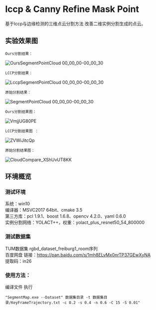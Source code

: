 # lccp & Canny Refine Mask Point
基于lccp与边缘检测的三维点云分割方法
改善二维实例分割生成的点云。
## 实验效果图
    Ours分割结果：
![OursSegmentPointCloud 00_00_00-00_00_30](https://user-images.githubusercontent.com/51278459/219711628-438bc954-5d7e-4409-98dc-9d3585e894df.gif "Ours分割结果")

    LCCP分割结果：
![LccpSegmentPointCloud 00_00_00-00_00_30](https://user-images.githubusercontent.com/51278459/219711607-eccbc0c1-4d69-40f1-b527-d549ba2ca589.gif "LCCP分割结果")

    原始分割结果：
![SegmentPointCloud 00_00_00-00_00_30](https://user-images.githubusercontent.com/51278459/219711635-e0e60b12-3ea3-4de4-a443-cca95a673ada.gif "原始分割结果")

    Ours分割结果图：
![VmjjUG80PE](https://user-images.githubusercontent.com/51278459/219712001-74d56ce4-d69e-4c99-97ee-c86031abf2ee.png "Ours分割结果图")

    LCCP分割结果图 ：
![ZVWiJitcQp](https://user-images.githubusercontent.com/51278459/219844418-508c382b-cc2e-4356-a837-24c292d0b58b.png "LCCP分割结果图")

    原始分割结果图：
![CloudCompare_XShUvUT8KK](https://user-images.githubusercontent.com/51278459/219712022-b9059be3-0e34-4766-8d82-43a8bffe3cbe.png)

## 环境概览
### 测试环境
系统：win10  
编译器：MSVC2017 64bit、cmake 3.5  
第三方库：pcl 1.9.1、boost 1.6.8、opencv 4.2.0、yaml 0.6.0  
实例分割网络：YOLACT++，权重：yolact_plus_resnet50_54_800000  

### 测试数据集
TUM数据集 rgbd_dataset_freiburg1_room序列  
百度网盘 链接：https://pan.baidu.com/s/1mh8ELvMx0nrTP37GEwXyNA  
提取码：in26

### 使用方法：
编译文件
执行

    "SegmentMap.exe --Dataset" 数据集目录 -t 数据集目录/KeyFrameTrajectory.txt -c 0.2 -s 0.4 -n 0.6 -C 15 -S 0.01"
